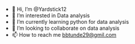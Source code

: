 - 👋 Hi, I’m @Yardstick12
- 👀 I’m interested in Data analysis 
- 🌱 I’m currently learning python for data analysis 
- 💞️ I’m looking to collaborate on data analysis
- 📫 How to reach me bbtunde29@gmil.com

<!---
Yardstick12/Yardstick12 is a ✨ special ✨ repository because its `README.md` (this file) appears on your GitHub profile.
You can click the Preview link to take a look at your changes.
--->
